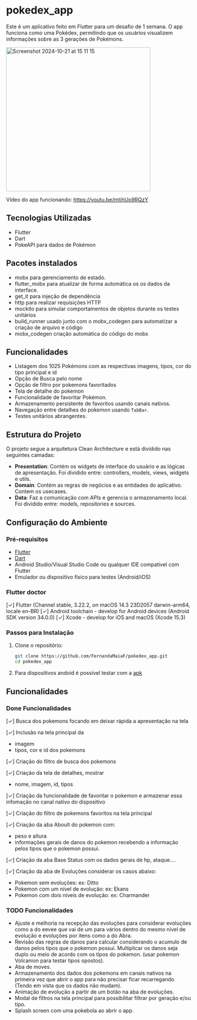 # pokedex_app

Este é um aplicativo feito em Flutter para um desafio de 1 semana. O app funciona como uma Pokédex, permitindo que os usuários visualizem informações sobre as 3 gerações de Pokémons.

<img width="392" alt="Screenshot 2024-10-21 at 15 11 15" src="https://github.com/user-attachments/assets/e186b5ab-a9ef-4b53-86da-761dc6adddd6">

Vídeo do app funcionando: https://youtu.be/mtjhUo9RQzY

## Tecnologias Utilizadas

- Flutter
- Dart
- PokeAPI para dados de Pokémon

## Pacotes instalados

- mobx para gerenciamento de estado.
- flutter_mobx para atualizar de forma automática os os dados da interface.
- get_it para injeção de dependência
- http para realizar requisições HTTP
- mockito para simular comportamentos de objetos durante os testes unitários
- build_runner usado junto com o mobx_codegen para automatizar a criação de arquivo e código 
- mobx_codegen criação automática do código do mobx

## Funcionalidades

- Listagem dos 1025 Pokémons com as respectivas imagens, tipos, cor do tipo principal e id
- Opção de Busca pelo nome
- Opção de filtro por pokemons favoritados
- Tela de detalhe do pokemon
- Funcionalidade de favoritar Pokémon.
- Armazenamento persistente de favoritos usando canais nativos.
- Navegação entre detalhes do pokemon usando `TabBar`.
- Testes unitários abrangentes.

## Estrutura do Projeto

O projeto segue a arquitetura Clean Architecture e está dividido nas seguintes camadas:

- **Presentation**: Contém os widgets de interface do usuário e as lógicas de apresentação. Foi dividido entre: controllers, models, views, widgets e utils.
- **Domain**: Contém as regras de negócios e as entidades do aplicativo. Contem os usecases.
- **Data**: Faz a comunicação com APIs e gerencia o armazenamento local. Foi dividido entre: models, repositories e sources.

## Configuração do Ambiente

### Pré-requisitos

- [Flutter](https://flutter.dev/docs/get-started/install)
- [Dart](https://dart.dev/get-dart)
- Android Studio/Visual Studio Code ou qualquer IDE compatível com Flutter
- Emulador ou dispositivo físico para testes (Android/iOS)

### Flutter doctor

[✓] Flutter (Channel stable, 3.22.2, on macOS 14.3 23D2057 darwin-arm64, locale en-BR)
[✓] Android toolchain - develop for Android devices (Android SDK version 34.0.0)
[✓] Xcode - develop for iOS and macOS (Xcode 15.3)

### Passos para Instalação

1. Clone o repositório:
   ```bash
   git clone https://github.com/FernandaMaiaF/pokedex_app.git
   cd pokedex_app

2. Para dispositivos andoid é possível testar com a [apk](https://drive.google.com/file/d/19mP8qDA7rHHGNuWdrl5bkgwZTZTGy65b/view?usp=drive_link)

## Funcionalidades

### Done Funcionalidades

[✓] Busca dos pokemons focando em deixar rápida a apresentação na tela

[✓] Inclusão na tela principal da
   - imagem
   - tipos, cor e id dos pokemons
     
[✓] Criação do filtro de busca dos pokemons

[✓] Criação da tela de detalhes, mostrar
   - nome, imagem, id, tipos

[✓] Criação da funcionalidade de favoritar o pokemon e armazenar essa infomação no canal nativo do dispositivo

[✓] Criação do filtro de pokemons favoritos na tela principal

[✓] Criação da aba Aboult do pokemon com:
   - peso e altura
   - informações gerais de danos do pokemon recebendo a informação pelos tipos que o pokemon possui.

[✓] Criação da aba Base Status com os dados gerais de hp, ataque....

[✓] Criação da aba de Evoluções considerar os casos abaixo:
   - Pokemon sem evoluções: ex: Ditto
   - Pokemon com um nível de evolução: ex: Ekans
   - Pokemon com dois níveis de evolução: ex: Charmander

### TODO Funcionalidades

- Ajuste e melhoria na recepção das evoluções para considerar evoluções como a do eevee que vai de um para vários dentro do mesmo nível de evolução e evoluções por itens como a do Abra.
- Revisão das regras de danos para calcular considerando o acumulo de danos pelos tipos que o pokemon possui. Multiplicar os danos seja duplo ou meio de acordo com os tipos do pokemon. (usar pokemon Volcanion para testar tipos opostos).
- Aba de moves.
- Armazenamento dos dados dos pokemons em canais nativos na primeira vez que abrir o app para não precisar ficar recarregando (Tendo em vista que os dados não mudam).
- Animação de evolução a partir de um botão na aba de evoluções.
- Modal de filtros na tela principal para possibilitar filtrar por geração e/ou tipo.
- Splash screen com uma pokebola ao abrir o app.
